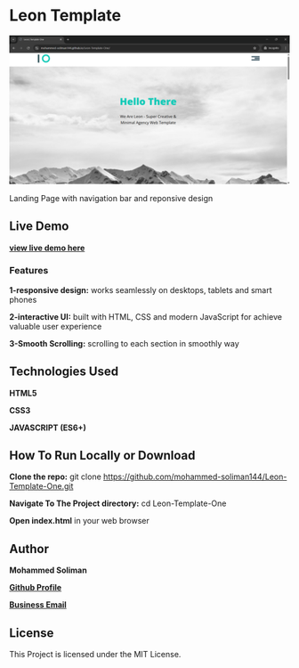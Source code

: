 # Leon Template

![Project Screenshot](IMG/link-preview-screenshot.png)

Landing Page with navigation bar and reponsive design

## Live Demo

**[view live demo here](https://mohammed-soliman144.github.io/Leon-Template-One/)**

### Features

**1-responsive design:** works seamlessly on desktops, tablets and smart phones

**2-interactive UI:** built with HTML, CSS and modern JavaScript for achieve valuable user experience

**3-Smooth Scrolling:** scrolling to each section in smoothly way

## Technologies Used

**HTML5**

**CSS3**

**JAVASCRIPT (ES6+)**

## How To Run Locally or Download

**Clone the repo:** git clone https://github.com/mohammed-soliman144/Leon-Template-One.git

**Navigate To The Project directory:** cd Leon-Template-One

**Open index.html** in your web browser

## Author

**Mohammed Soliman**

**[Github Profile](https://github.com/mohammed-soliman144)**

**[Business Email](mohammed-soliman144@gmail.com)**

## License

This Project is licensed under the MIT License.
